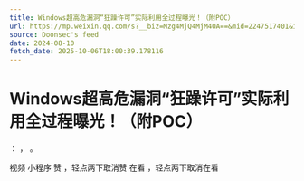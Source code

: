 ```yaml
---
title: Windows超高危漏洞“狂躁许可”实际利用全过程曝光！（附POC）
url: https://mp.weixin.qq.com/s?__biz=Mzg4MjQ4MjM4OA==&mid=2247517401&idx=1&sn=8bcd65da316b44373397ec4ba89817bb
source: Doonsec's feed
date: 2024-08-10
fetch_date: 2025-10-06T18:00:39.178116
---
```


# Windows超高危漏洞“狂躁许可”实际利用全过程曝光！（附POC）

：
，
。

视频
小程序
赞
，轻点两下取消赞
在看
，轻点两下取消在看